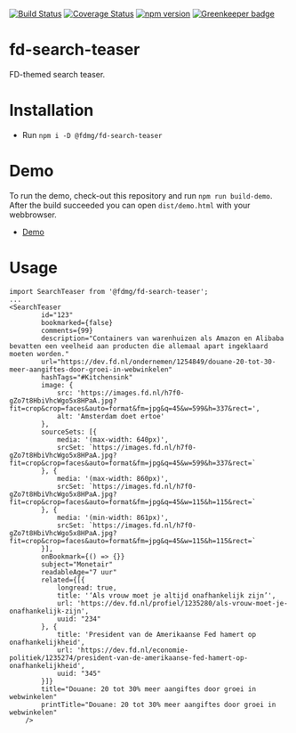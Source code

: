 [![Build Status](https://travis-ci.org/FDMediagroep/fd-ts-react-search-teaser.svg?branch=master)](https://travis-ci.org/FDMediagroep/fd-ts-react-search-teaser)
[![Coverage Status](https://coveralls.io/repos/github/FDMediagroep/fd-ts-react-search-teaser/badge.svg?branch=master)](https://coveralls.io/github/FDMediagroep/fd-ts-react-search-teaser?branch=master)
[![npm version](https://badge.fury.io/js/%40fdmg%2Ffd-search-teaser.svg)](https://badge.fury.io/js/%40fdmg%2Ffd-search-teaser)
[![Greenkeeper badge](https://badges.greenkeeper.io/FDMediagroep/fd-ts-react-search-teaser.svg)](https://greenkeeper.io/)

# fd-search-teaser
FD-themed search teaser.

# Installation
* Run `npm i -D @fdmg/fd-search-teaser`

# Demo
To run the demo, check-out this repository and run `npm run build-demo`.
After the build succeeded you can open `dist/demo.html` with your webbrowser.
* [Demo](http://static.fd.nl/react/teaser/demo.html)

# Usage
```
import SearchTeaser from '@fdmg/fd-search-teaser';
...
<SearchTeaser
        id="123"
        bookmarked={false}
        comments={99}
        description="Containers van warenhuizen als Amazon en Alibaba bevatten een veelheid aan producten die allemaal apart ingeklaard moeten worden."
        url="https://dev.fd.nl/ondernemen/1254849/douane-20-tot-30-meer-aangiftes-door-groei-in-webwinkelen"
        hashTags="#Kitchensink"
        image: {
            src: 'https://images.fd.nl/h7f0-gZo7t8HbiVhcWgo5x8HPaA.jpg?fit=crop&crop=faces&auto=format&fm=jpg&q=45&w=599&h=337&rect=',
            alt: 'Amsterdam doet ertoe'
        },
        sourceSets: [{
            media: '(max-width: 640px)',
            srcSet: `https://images.fd.nl/h7f0-gZo7t8HbiVhcWgo5x8HPaA.jpg?fit=crop&crop=faces&auto=format&fm=jpg&q=45&w=599&h=337&rect=`
        }, {
            media: '(max-width: 860px)',
            srcSet: `https://images.fd.nl/h7f0-gZo7t8HbiVhcWgo5x8HPaA.jpg?fit=crop&crop=faces&auto=format&fm=jpg&q=45&w=115&h=115&rect=`
        }, {
            media: '(min-width: 861px)',
            srcSet: `https://images.fd.nl/h7f0-gZo7t8HbiVhcWgo5x8HPaA.jpg?fit=crop&crop=faces&auto=format&fm=jpg&q=45&w=115&h=115&rect=`
        }],
        onBookmark={() => {}}
        subject="Monetair"
        readableAge="7 uur"
        related={[{
            longread: true,
            title: '‘Als vrouw moet je altijd onafhankelijk zijn’',
            url: 'https://dev.fd.nl/profiel/1235280/als-vrouw-moet-je-onafhankelijk-zijn',
            uuid: "234"
        }, {
            title: 'President van de Amerikaanse Fed hamert op onafhankelijkheid',
            url: 'https://dev.fd.nl/economie-politiek/1235274/president-van-de-amerikaanse-fed-hamert-op-onafhankelijkheid',
            uuid: "345"
        }]}
        title="Douane: 20 tot 30% meer aangiftes door groei in webwinkelen"
        printTitle="Douane: 20 tot 30% meer aangiftes door groei in webwinkelen"
    />
```
